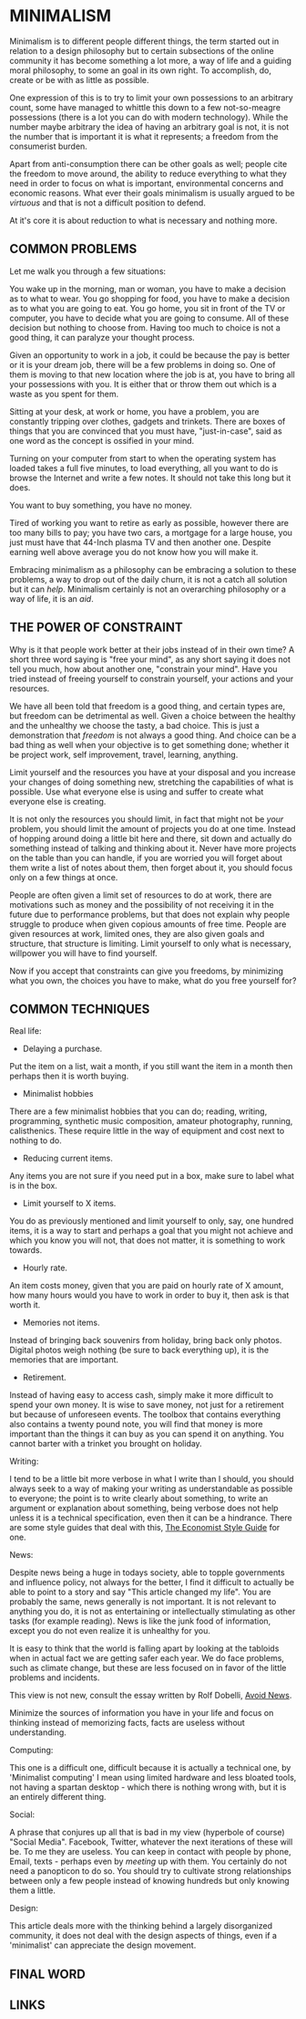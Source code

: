 MINIMALISM
==========

Minimalism is to different people different things, the term started out in
relation to a design philosophy but to certain subsections of the online
community it has become something a lot more, a way of life and a guiding moral 
philosophy, to some an goal in its own right. To accomplish, do, create or be
with as little as possible.

One expression of this is to try to limit your own possessions to an arbitrary
count, some have managed to whittle this down to a few not-so-meagre possessions
(there is a lot you can do with modern technology). While the number maybe
arbitrary the idea of having an arbitrary goal is not, it is not the number that
is important it is what it represents; a freedom from the consumerist burden.

Apart from anti-consumption there can be other goals as well; people cite the
freedom to move around, the ability to reduce everything to what they need in
order to focus on what is important, environmental concerns and economic
reasons. What ever their goals minimalism is usually argued to be *virtuous* and
that is not a difficult position to defend.

At it's core it is about reduction to what is necessary and nothing more.

COMMON PROBLEMS
---------------

Let me walk you through a few situations:

You wake up in the morning, man or woman, you have to make a decision as to what
to wear. You go shopping for food, you have to make a decision as to what you
are going to eat. You go home, you sit in front of the TV or computer, you have
to decide what you are going to consume. All of these decision but nothing to
choose from. Having too much to choice is not a good thing, it can paralyze your
thought process.

Given an opportunity to work in a job, it could be because the pay is better or
it is your dream job, there will be a few problems in doing so. One of them is
moving to that new location where the job is at, you have to bring all your
possessions with you. It is either that or throw them out which is a waste as
you spent for them. 

Sitting at your desk, at work or home, you have a problem, you are constantly
tripping over clothes, gadgets and trinkets. There are boxes of things that you
are convinced that you must have, "just-in-case", said as one word as the
concept is ossified in your mind. 

Turning on your computer from start to when the operating system has loaded
takes a full five minutes, to load everything, all you want to do is browse the
Internet and write a few notes. It should not take this long but it does.

You want to buy something, you have no money.

Tired of working you want to retire as early as possible, however there are too
many bills to pay; you have two cars, a mortgage for a large house, you just
must have that 44-Inch plasma TV and then another one. Despite earning well
above average you do not know how you will make it.

Embracing minimalism as a philosophy can be embracing a solution to these
problems, a way to drop out of the daily churn, it is not a catch all solution
but it can *help*. Minimalism certainly is not an overarching philosophy or a
way of life, it is an *aid*.


THE POWER OF CONSTRAINT
-----------------------

Why is it that people work better at their jobs instead of in their own time? A
short three word saying is "free your mind", as any short saying it does not
tell you much, how about another one, "constrain your mind". Have you tried
instead of freeing yourself to constrain yourself, your actions and your
resources.

We have all been told that freedom is a good thing, and certain types are, but
freedom can be detrimental as well. Given a choice between the healthy and the
unhealthy we choose the tasty, a bad choice. This is just a demonstration that
*freedom* is not always a good thing. And choice can be a bad thing as well when
your objective is to get something done; whether it be project work, self
improvement, travel, learning, anything. 

Limit yourself and the resources you have at your disposal and you increase your
changes of doing something new, stretching the capabilities of what is possible.
Use what everyone else is using and suffer to create what everyone else is
creating. 

It is not only the resources you should limit, in fact that might not be *your*
problem, you should limit the amount of projects you do at one time. Instead of
hopping around doing a little bit here and there, sit down and actually do
something instead of talking and thinking about it. Never have more projects on
the table than you can handle, if you are worried you will forget about them
write a list of notes about them, then forget about it, you should focus only on
a few things at once.

People are often given a limit set of resources to do at work, there are
motivations such as money and the possibility of not receiving it in the future
due to performance problems, but that does not explain why people struggle to
produce when given copious amounts of free time. People are given resources at
work, limited ones, they are also given goals and structure, that structure is
limiting. Limit yourself to only what is necessary, willpower you will have to
find yourself.

Now if you accept that constraints can give you freedoms, by minimizing what you
own, the choices you have to make, what do you free yourself for?

COMMON TECHNIQUES
-----------------

Real life:

* Delaying a purchase.

Put the item on a list, wait a month, if you still want the item in a month then
perhaps then it is worth buying.

* Minimalist hobbies

There are a few minimalist hobbies that you can do; reading, writing,
programming, synthetic music composition, amateur photography, running,
calisthenics. These require little in the way of equipment and cost next to
nothing to do. 

* Reducing current items.

Any items you are not sure if you need put in a box, make sure to label what is
in the box. 

* Limit yourself to X items.

You do as previously mentioned and limit yourself to only, say, one hundred
items, it is a way to start and perhaps a goal that you might not achieve and
which you know you will not, that does not matter, it is something to work
towards.

* Hourly rate.

An item costs money, given that you are paid on hourly rate of X amount, how
many hours would you have to work in order to buy it, then ask is that worth it.

* Memories not items.

Instead of bringing back souvenirs from holiday, bring back only photos. Digital
photos weigh nothing (be sure to back everything up), it is the memories that
are important.

* Retirement.

Instead of having easy to access cash, simply make it more difficult to spend
your own money. It is wise to save money, not just for a retirement but because
of unforeseen events. The toolbox that contains everything also contains a
twenty pound note, you will find that money is more important than the things it
can buy as you can spend it on anything. You cannot barter with a trinket you
brought on holiday.

Writing:

I tend to be a little bit more verbose in what I write than I should, you should
always seek to a way of making your writing as understandable as possible to
everyone; the point is to write clearly about something, to write an argument or
explanation about something, being verbose does not help unless it is a
technical specification, even then it can be a hindrance. There are some style
guides that deal with this, [The Economist Style Guide](http://www.economist.com/styleguide/introduction)
for one.

News:

Despite news being a huge in todays society, able to topple governments and
influence policy, not always for the better, I find it difficult to actually be
able to point to a story and say "This article changed my life". You are
probably the same, news generally is not important. It is not relevant to
anything you do, it is not as entertaining or intellectually stimulating as
other tasks (for example reading). News is like the junk food of information,
except you do not even realize it is unhealthy for you.

It is easy to think that the world is falling apart by looking at the tabloids
when in actual fact we are getting safer each year. We do face problems, such as
climate change, but these are less focused on in favor of the little problems
and incidents.

This view is not new, consult the essay written by Rolf Dobelli, [Avoid
News](http://dobelli.com/wp-content/uploads/2010/08/Avoid_News_Part1_TEXT.pdf).

Minimize the sources of information you have in your life and focus on thinking
instead of memorizing facts, facts are useless without understanding.

Computing:

This one is a difficult one, difficult because it is actually a technical one,
by 'Minimalist computing' I mean using limited hardware and less bloated tools,
not having a spartan desktop - which there is nothing wrong with, but it is an
entirely different thing.

Social:

A phrase that conjures up all that is bad in my view (hyperbole of course)
"Social Media". Facebook, Twitter, whatever the next iterations of these will
be. To me they are useless. You can keep in contact with people by phone, Email,
texts - perhaps even by *meeting* up with them. You certainly do not need a
panopticon to do so. You should try to cultivate strong relationships between
only a few people instead of knowing hundreds but only knowing them a little.

Design:

This article deals more with the thinking behind a largely disorganized
community, it does not deal with the design aspects of things, even if a
'minimalist' can appreciate the design movement.

FINAL WORD
----------

LINKS
-----

